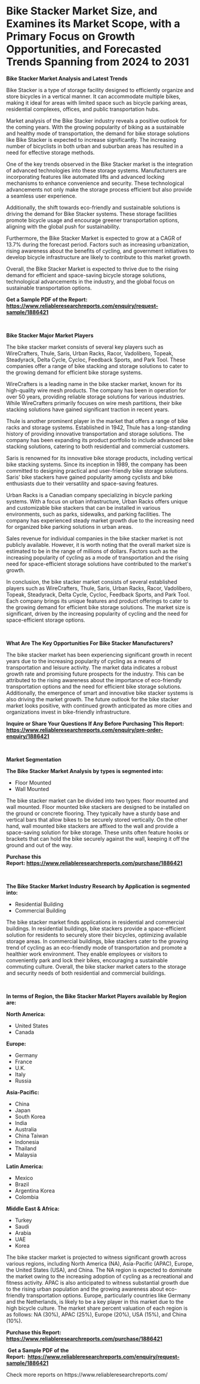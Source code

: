 <p><h1>Bike Stacker Market Size, and Examines its Market Scope, with a Primary Focus on Growth Opportunities, and Forecasted Trends Spanning from 2024 to 2031</h1></p><p><strong>Bike Stacker Market Analysis and Latest Trends</strong></p>
<p><p>Bike Stacker is a type of storage facility designed to efficiently organize and store bicycles in a vertical manner. It can accommodate multiple bikes, making it ideal for areas with limited space such as bicycle parking areas, residential complexes, offices, and public transportation hubs.</p><p>Market analysis of the Bike Stacker industry reveals a positive outlook for the coming years. With the growing popularity of biking as a sustainable and healthy mode of transportation, the demand for bike storage solutions like Bike Stacker is expected to increase significantly. The increasing number of bicyclists in both urban and suburban areas has resulted in a need for effective storage methods.</p><p>One of the key trends observed in the Bike Stacker market is the integration of advanced technologies into these storage systems. Manufacturers are incorporating features like automated lifts and advanced locking mechanisms to enhance convenience and security. These technological advancements not only make the storage process efficient but also provide a seamless user experience.</p><p>Additionally, the shift towards eco-friendly and sustainable solutions is driving the demand for Bike Stacker systems. These storage facilities promote bicycle usage and encourage greener transportation options, aligning with the global push for sustainability.</p><p>Furthermore, the Bike Stacker Market is expected to grow at a CAGR of 13.7% during the forecast period. Factors such as increasing urbanization, rising awareness about the benefits of cycling, and government initiatives to develop bicycle infrastructure are likely to contribute to this market growth.</p><p>Overall, the Bike Stacker Market is expected to thrive due to the rising demand for efficient and space-saving bicycle storage solutions, technological advancements in the industry, and the global focus on sustainable transportation options.</p></p>
<p><strong>Get a Sample PDF of the Report:&nbsp; <a href="https://www.reliableresearchreports.com/enquiry/request-sample/1886421">https://www.reliableresearchreports.com/enquiry/request-sample/1886421</a></strong></p>
<p>&nbsp;</p>
<p><strong>Bike Stacker Major Market Players</strong></p>
<p><p>The bike stacker market consists of several key players such as WireCrafters, Thule, Saris, Urban Racks, Racor, Vadolibero, Topeak, Steadyrack, Delta Cycle, Cycloc, Feedback Sports, and Park Tool. These companies offer a range of bike stacking and storage solutions to cater to the growing demand for efficient bike storage systems.</p><p>WireCrafters is a leading name in the bike stacker market, known for its high-quality wire mesh products. The company has been in operation for over 50 years, providing reliable storage solutions for various industries. While WireCrafters primarily focuses on wire mesh partitions, their bike stacking solutions have gained significant traction in recent years.</p><p>Thule is another prominent player in the market that offers a range of bike racks and storage systems. Established in 1942, Thule has a long-standing history of providing innovative transportation and storage solutions. The company has been expanding its product portfolio to include advanced bike stacking solutions, catering to both residential and commercial customers.</p><p>Saris is renowned for its innovative bike storage products, including vertical bike stacking systems. Since its inception in 1989, the company has been committed to designing practical and user-friendly bike storage solutions. Saris' bike stackers have gained popularity among cyclists and bike enthusiasts due to their versatility and space-saving features.</p><p>Urban Racks is a Canadian company specializing in bicycle parking systems. With a focus on urban infrastructure, Urban Racks offers unique and customizable bike stackers that can be installed in various environments, such as parks, sidewalks, and parking facilities. The company has experienced steady market growth due to the increasing need for organized bike parking solutions in urban areas.</p><p>Sales revenue for individual companies in the bike stacker market is not publicly available. However, it is worth noting that the overall market size is estimated to be in the range of millions of dollars. Factors such as the increasing popularity of cycling as a mode of transportation and the rising need for space-efficient storage solutions have contributed to the market's growth.</p><p>In conclusion, the bike stacker market consists of several established players such as WireCrafters, Thule, Saris, Urban Racks, Racor, Vadolibero, Topeak, Steadyrack, Delta Cycle, Cycloc, Feedback Sports, and Park Tool. Each company brings its unique features and product offerings to cater to the growing demand for efficient bike storage solutions. The market size is significant, driven by the increasing popularity of cycling and the need for space-efficient storage options.</p></p>
<p>&nbsp;</p>
<p><strong>What Are The Key Opportunities For Bike Stacker Manufacturers?</strong></p>
<p><p>The bike stacker market has been experiencing significant growth in recent years due to the increasing popularity of cycling as a means of transportation and leisure activity. The market data indicates a robust growth rate and promising future prospects for the industry. This can be attributed to the rising awareness about the importance of eco-friendly transportation options and the need for efficient bike storage solutions. Additionally, the emergence of smart and innovative bike stacker systems is also driving the market growth. The future outlook for the bike stacker market looks positive, with continued growth anticipated as more cities and organizations invest in bike-friendly infrastructure.</p></p>
<p><strong>Inquire or Share Your Questions If Any Before Purchasing This Report: <a href="https://www.reliableresearchreports.com/enquiry/pre-order-enquiry/1886421">https://www.reliableresearchreports.com/enquiry/pre-order-enquiry/1886421</a></strong></p>
<p>&nbsp;</p>
<p><strong>Market Segmentation</strong></p>
<p><strong>The Bike Stacker Market Analysis by types is segmented into:</strong></p>
<p><ul><li>Floor Mounted</li><li>Wall Mounted</li></ul></p>
<p><p>The bike stacker market can be divided into two types: floor mounted and wall mounted. Floor mounted bike stackers are designed to be installed on the ground or concrete flooring. They typically have a sturdy base and vertical bars that allow bikes to be securely stored vertically. On the other hand, wall mounted bike stackers are affixed to the wall and provide a space-saving solution for bike storage. These units often feature hooks or brackets that can hold the bike securely against the wall, keeping it off the ground and out of the way.</p></p>
<p><strong>Purchase this Report:&nbsp;<a href="https://www.reliableresearchreports.com/purchase/1886421">https://www.reliableresearchreports.com/purchase/1886421</a></strong></p>
<p>&nbsp;</p>
<p><strong>The Bike Stacker Market Industry Research by Application is segmented into:</strong></p>
<p><ul><li>Residential Building</li><li>Commercial Building</li></ul></p>
<p><p>The bike stacker market finds applications in residential and commercial buildings. In residential buildings, bike stackers provide a space-efficient solution for residents to securely store their bicycles, optimizing available storage areas. In commercial buildings, bike stackers cater to the growing trend of cycling as an eco-friendly mode of transportation and promote a healthier work environment. They enable employees or visitors to conveniently park and lock their bikes, encouraging a sustainable commuting culture. Overall, the bike stacker market caters to the storage and security needs of both residential and commercial buildings.</p></p>
<p>&nbsp;</p>
<p><strong>In terms of Region, the Bike Stacker Market Players available by Region are:</strong></p>
<p>
    <p> <strong> North America: </strong>
        <ul>
            <li>United States</li>
            <li>Canada</li>
        </ul>
        </p> 
    <p> <strong> Europe: </strong>
        <ul>
            <li>Germany</li>
            <li>France</li>
            <li>U.K.</li>
            <li>Italy</li>
            <li>Russia</li>
        </ul>
        </p> 
    <p> <strong> Asia-Pacific: </strong>
        <ul>
            <li>China</li>
            <li>Japan</li>
            <li>South Korea</li>
            <li>India</li>
            <li>Australia</li>
            <li>China Taiwan</li>
            <li>Indonesia</li>
            <li>Thailand</li>
            <li>Malaysia</li>
        </ul>
        </p> 
    <p> <strong> Latin America: </strong>
        <ul>
            <li>Mexico</li>
            <li>Brazil</li>
            <li>Argentina Korea</li>
            <li>Colombia</li>
        </ul>
        </p> 
    <p> <strong> Middle East & Africa: </strong>
        <ul>
            <li>Turkey</li>
            <li>Saudi</li>
            <li>Arabia</li>
            <li>UAE</li>
            <li>Korea</li>
        </ul>
    </p>
    </p>
<p><p>The bike stacker market is projected to witness significant growth across various regions, including North America (NA), Asia-Pacific (APAC), Europe, the United States (USA), and China. The NA region is expected to dominate the market owing to the increasing adoption of cycling as a recreational and fitness activity. APAC is also anticipated to witness substantial growth due to the rising urban population and the growing awareness about eco-friendly transportation options. Europe, particularly countries like Germany and the Netherlands, is likely to be a key player in this market due to the high bicycle culture. The market share percent valuation of each region is as follows: NA (30%), APAC (25%), Europe (20%), USA (15%), and China (10%).</p></p>
<p><strong>Purchase this Report: <a href="https://www.reliableresearchreports.com/purchase/1886421">https://www.reliableresearchreports.com/purchase/1886421</a></strong></p>
<p>&nbsp;<strong>Get a Sample PDF of the Report:&nbsp;&nbsp;<a href="https://www.reliableresearchreports.com/enquiry/request-sample/1886421">https://www.reliableresearchreports.com/enquiry/request-sample/1886421</a></strong></p>
<p><strong></strong></p>
<p>Check more reports on https://www.reliableresearchreports.com/</p>